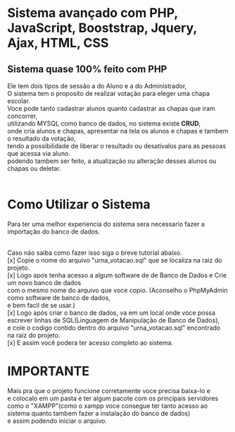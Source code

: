 # Sistema avançado com PHP, JavaScript, Booststrap, Jquery, Ajax, HTML, CSS
## Sistema quase 100% feito com PHP

Ele tem dois tipos de sessão a do Aluno e a do Administrador,</br>
O sistema tem o proposito de realizar votação para eleger uma chapa escolar.</br>
Voce pode tanto cadastrar alunos quanto cadastrar as chapas que iram concorrer,</br>
utilizando MYSQL como banco de dados, no sistema existe <strong>CRUD</strong>,</br>
onde cria alunos e chapas, apresentar na tela os alunos e chapas e tambem o resultado da votação,</br>
tendo a possibilidade de liberar o resultado ou desativalos para as pessoas que acessa via aluno. </br>
podendo tambem ser feito, a atualização ou alteração desses alunos ou chapas ou deletar.</br>
</br>

# Como Utilizar o Sistema
Para ter uma melhor experiencia do sistema sera necessario fazer a importação do banco de dados.

</br>
Caso não saiba como fazer isso siga o breve tutorial abaixo.

</br>
[x] Copie o nome do arquivo "urna_votacao.sql" que se localiza na raiz do projeto.</br>
[x] Logo apos tenha acesso a algum software de de Banco de Dados e Crie um novo banco de dados</br>
com o mesmo nome do arquivo que voce copio. (Aconselho o PhpMyAdmin como software de banco de dados,</br>
e bem facil de se usar.)</br>
[x] Logo após criar o banco de dados, va em um local onde voce possa escrever linhas de SQL(Linguagem de Manipulação de Banco de Dados),</br>
e cole o codigo contido dentro do arquivo "urna_votacao.sql" encontrado na raiz do projeto.</br>
[x] E assim você podera ter acesso completo ao sistema.</br>

# IMPORTANTE
Mais pra que o projeto funcione corretamente voce precisa baixa-lo e</br>
e colocalo em um pasta e ter algum pacote com os principais servidores</br>
como o "XAMPP"(como o xampp voce consegue ter tanto acesso ao sistema quanto tambem fazer a instalação do banco de dados) </br>
e assim podendo iniciar o arquivo.</br>